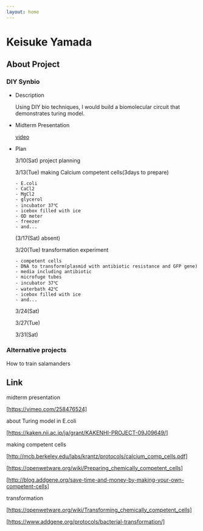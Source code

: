 ```yaml
---
layout: home
---
```


# Keisuke Yamada

## About Project
### DIY Synbio
- Description

  Using DIY bio techniques, I would build a biomolecular circuit that demonstrates turing model.
- Midterm Presentation

    [video](https://vimeo.com/258476524)

- Plan

    3/10(Sat) project planning

    3/13(Tue) making Calcium competent cells(3days to prepare)
    
      - E.coli
      - CaCl2
      - MgCl2
      - glycerol
      - incubator 37℃
      - icebox filled with ice
      - OD meter
      - freezer
      - and...

    (3/17(Sat) absent)

    3/20(Tue) transformation experiment
      
      - competent cells
      - DNA to transform(plasmid with antibiotic resistance and GFP gene)
      - media including antibiotic
      - microfuge tubes
      - incubator 37℃
      - waterbath 42℃
      - icebox filled with ice
      - and...
      
    3/24(Sat) 

    3/27(Tue) 

    3/31(Sat) 

### Alternative projects
How to train salamanders


## Link
midterm presentation

[https://vimeo.com/258476524]

about Turing model in E.coli

[https://kaken.nii.ac.jp/ja/grant/KAKENHI-PROJECT-09J09649/]

making competent cells

[http://mcb.berkeley.edu/labs/krantz/protocols/calcium_comp_cells.pdf]

[https://openwetware.org/wiki/Preparing_chemically_competent_cells]

[http://blog.addgene.org/save-time-and-money-by-making-your-own-competent-cells]

transformation

[https://openwetware.org/wiki/Transforming_chemically_competent_cells]

[https://www.addgene.org/protocols/bacterial-transformation/]

